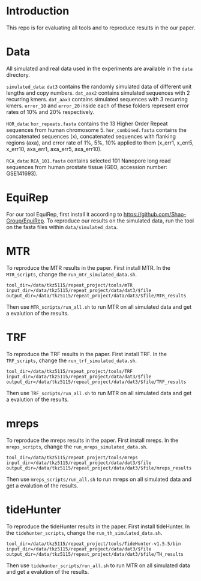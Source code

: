 # Introduction

This repo is for evaluating all tools and to reproduce results in the our paper.

# Data

All simulated and real data used in the experiments are available in the `data` directory.

`simulated_data`: `dat3` contains the randomly simulated data of different unit lengths and copy numbers. `dat_aax2` contains simulated sequences with 2 recurring kmers. `dat_aax3` contains simulated sequences with 3 recurring kmers. `error_10` and `error_20` inside each of these folders represent error rates of 10% and 20% respectively.

`HOR_data`: `hor_repeats.fasta` contains the 13 Higher Order Repeat sequences from human chromosome 5. `hor_combined.fasta` contains the concatenated sequences (x), concatenated sequences with flanking regions (axa), and error rate of 1%, 5%, 10% applied to them (x_err1, x_err5, x_err10, axa_err1, axa_err5, axa_err10).

`RCA_data`: `RCA_101.fasta` contains selected 101 Nanopore long read sequences from human prostate tissue (GEO, accession number: GSE141693).

# EquiRep

For our tool EquiRep, first install it according to https://github.com/Shao-Group/EquiRep.
To reproduce our results on the simulated data, run the tool on the fasta files within `data/simulated_data`.

# MTR
To reproduce the MTR results in the paper. First install MTR. In the `MTR_scripts`, change the `run_mtr_simulated_data.sh`.
```
tool_dir=/data/tkz5115/repeat_project/tools/mTR
input_dir=/data/tkz5115/repeat_project/data/dat3/$file
output_dir=/data/tkz5115/repeat_project/data/dat3/$file/MTR_results
```
Then use `MTR_scripts/run_all.sh` to run MTR on all simulated data and get a evalution of the results.

# TRF

To reproduce the TRF results in the paper. First install TRF. In the `TRF_scripts`, change the `run_trf_simulated_data.sh`.
```
tool_dir=/data/tkz5115/repeat_project/tools/TRF
input_dir=/data/tkz5115/repeat_project/data/dat3/$file
output_dir=/data/tkz5115/repeat_project/data/dat3/$file/TRF_results
```
Then use `TRF_scripts/run_all.sh` to run MTR on all simulated data and get a evalution of the results.

# mreps

To reproduce the mreps results in the paper. First install mreps. In the `mreps_scripts`, change the `run_mreps_simulated_data.sh`.
```
tool_dir=/data/tkz5115/repeat_project/tools/mreps
input_dir=/data/tkz5115/repeat_project/data/dat3/$file
output_dir=/data/tkz5115/repeat_project/data/dat3/$file/mreps_results
```
Then use `mreps_scripts/run_all.sh` to run mreps on all simulated data and get a evalution of the results.

# tideHunter

To reproduce the tideHunter results in the paper. First install tideHunter. In the `tidehunter_scripts`, change the `run_th_simulated_data.sh`.
```
tool_dir=/data/tkz5115/repeat_project/tools/TideHunter-v1.5.5/bin
input_dir=/data/tkz5115/repeat_project/data/dat3/$file
output_dir=/data/tkz5115/repeat_project/data/dat3/$file/TH_results
```
Then use `tidehunter_scripts/run_all.sh` to run MTR on all simulated data and get a evalution of the results.

